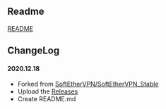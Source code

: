 ## Readme

[README](README_BAK.md)

## ChangeLog

#### 2020.12.18
* Forked from [SoftEtherVPN/SoftEtherVPN_Stable](https://github.com/SoftEtherVPN/SoftEtherVPN_Stable)
* Upload the [Releases](https://github.com/bk-forked/SoftEtherVPN_Stable/releases)
* Create README.md
